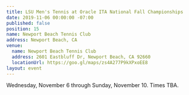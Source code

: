 ```yaml
---
title: LSU Men's Tennis at Oracle ITA National Fall Championships
date: 2019-11-06 00:00:00 -07:00
published: false
position: 15
name: Newport Beach Tennis Club
address: Newport Beach, CA
venue:
  name: Newport Beach Tennis Club
  address: 2601 Eastbluff Dr, Newport Beach, CA 92660
  locationUrl: https://goo.gl/maps/zs4A277P9kXPxoEE8
layout: event
---
```


Wednesday, November 6 through Sunday, November 10. Times TBA.